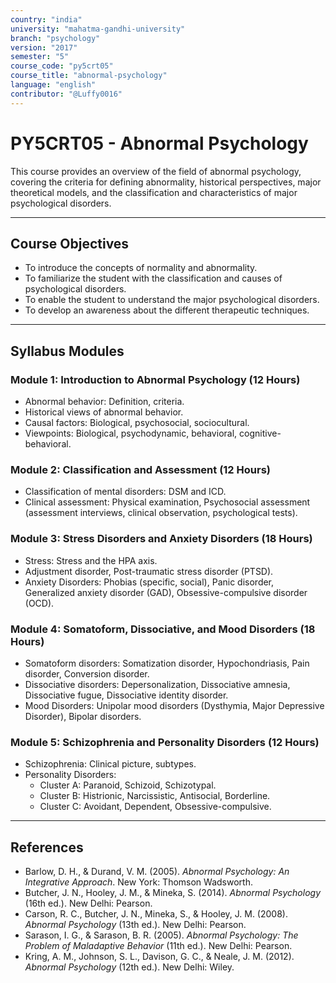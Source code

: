 ```yaml
---
country: "india"
university: "mahatma-gandhi-university"
branch: "psychology"
version: "2017"
semester: "5"
course_code: "py5crt05"
course_title: "abnormal-psychology"
language: "english"
contributor: "@Luffy0016"
---
```

# PY5CRT05 - Abnormal Psychology

This course provides an overview of the field of abnormal psychology, covering the criteria for defining abnormality, historical perspectives, major theoretical models, and the classification and characteristics of major psychological disorders.

---
## Course Objectives

* To introduce the concepts of normality and abnormality.
* To familiarize the student with the classification and causes of psychological disorders.
* To enable the student to understand the major psychological disorders.
* To develop an awareness about the different therapeutic techniques.

---
## Syllabus Modules

### Module 1: Introduction to Abnormal Psychology (12 Hours)
* Abnormal behavior: Definition, criteria.
* Historical views of abnormal behavior.
* Causal factors: Biological, psychosocial, sociocultural.
* Viewpoints: Biological, psychodynamic, behavioral, cognitive-behavioral.

### Module 2: Classification and Assessment (12 Hours)
* Classification of mental disorders: DSM and ICD.
* Clinical assessment: Physical examination, Psychosocial assessment (assessment interviews, clinical observation, psychological tests).

### Module 3: Stress Disorders and Anxiety Disorders (18 Hours)
* Stress: Stress and the HPA axis.
* Adjustment disorder, Post-traumatic stress disorder (PTSD).
* Anxiety Disorders: Phobias (specific, social), Panic disorder, Generalized anxiety disorder (GAD), Obsessive-compulsive disorder (OCD).

### Module 4: Somatoform, Dissociative, and Mood Disorders (18 Hours)
* Somatoform disorders: Somatization disorder, Hypochondriasis, Pain disorder, Conversion disorder.
* Dissociative disorders: Depersonalization, Dissociative amnesia, Dissociative fugue, Dissociative identity disorder.
* Mood Disorders: Unipolar mood disorders (Dysthymia, Major Depressive Disorder), Bipolar disorders.

### Module 5: Schizophrenia and Personality Disorders (12 Hours)
* Schizophrenia: Clinical picture, subtypes.
* Personality Disorders:
    * Cluster A: Paranoid, Schizoid, Schizotypal.
    * Cluster B: Histrionic, Narcissistic, Antisocial, Borderline.
    * Cluster C: Avoidant, Dependent, Obsessive-compulsive.

---
## References
* Barlow, D. H., & Durand, V. M. (2005). *Abnormal Psychology: An Integrative Approach*. New York: Thomson Wadsworth.
* Butcher, J. N., Hooley, J. M., & Mineka, S. (2014). *Abnormal Psychology* (16th ed.). New Delhi: Pearson.
* Carson, R. C., Butcher, J. N., Mineka, S., & Hooley, J. M. (2008). *Abnormal Psychology* (13th ed.). New Delhi: Pearson.
* Sarason, I. G., & Sarason, B. R. (2005). *Abnormal Psychology: The Problem of Maladaptive Behavior* (11th ed.). New Delhi: Pearson.
* Kring, A. M., Johnson, S. L., Davison, G. C., & Neale, J. M. (2012). *Abnormal Psychology* (12th ed.). New Delhi: Wiley.